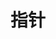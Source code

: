 # 指针


<!--@include: p-1.md-->


<!--@include: p-2.md-->


<!--@include: p-3.md-->


<!--@include: p-4.md-->